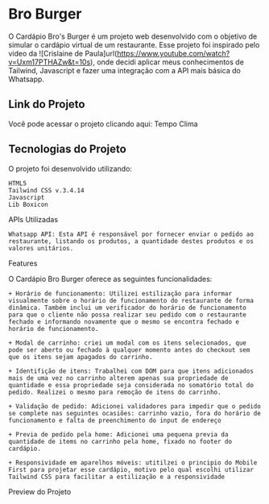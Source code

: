 # Bro Burger


O Cardápio Bro's Burger é um projeto web desenvolvido com o objetivo de simular o cardápio virtual de um restaurante. Esse projeto foi inspirado pelo video da ![Crislaine de Paula]url(https://www.youtube.com/watch?v=Uxm17PTHAZw&t=10s), onde decidi aplicar meus conhecimentos de Tailwind, Javascript e fazer uma integração com a API mais básica do Whatsapp.


## Link do Projeto

Você pode acessar o projeto clicando aqui: Tempo Clima


## Tecnologias do Projeto

O projeto foi desenvolvido utilizando:

    HTML5
    Tailwind CSS v.3.4.14
    Javascript
    Lib Boxicon

APIs Utilizadas

    Whatsapp API: Esta API é responsável por fornecer enviar o pedido ao restaurante, listando os produtos, a quantidade destes produtos e os valores unitários.

Features

O Cardápio Bro Burger oferece as seguintes funcionalidades:

    + Horário de funcionamento: Utilizei estilização para informar visualmente sobre o horário de funcionamento do restaurante de forma dinâmica. Também inclui um verificador do horário de funcionamento para que o cliente não possa realizar seu pedido com o restaurante fechado e informando novamente que o mesmo se encontra fechado e horário de funcionamento.

    + Modal de carrinho: criei um modal com os itens selecionados, que pode ser aberto ou fechado à qualquer momento antes do checkout sem que os itens sejam apagados do carrinho.

    + Identifição de itens: Trabalhei com DOM para que itens adicionados mais de uma vez no carrinho alterem apenas sua propriedade de quantidade e essa propriedade seja considerada no somatório total do pedido. Realizei o mesmo para remoção de itens do carrinho.

    + Validação de pedido: Adicionei validadores para impedir que o pedido se complete nas seguintes ocasiões: carrinho vazio, fora do horário de funcionamento e falta de preenchimento do input de endereço

    + Previa de pedido pela home: Adicionei uma pequena previa da quantidade de items no carrinho pela home, fixado no footer do cardápio.

    + Responsividade em aparelhos móveis: utitilzei o principio do Mobile First para projetar esse cardápio, motivo pelo qual escolhi utilizar Tailwind CSS para facilitar a estilização e a responsividade

Preview do Projeto